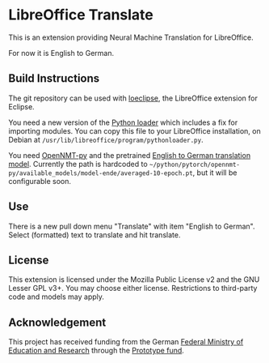 # LibreOffice Translate

This is an extension providing Neural Machine Translation for
LibreOffice.

For now it is English to German.

## Build Instructions

The git repository can be used with
[loeclipse](https://libreoffice.github.io/loeclipse/), the LibreOffice
extension for Eclipse.

You need a new version of the [Python
loader](https://github.com/LibreOffice/core/blob/master/pyuno/source/loader/pythonloader.py)
which includes a fix for importing modules. You can copy this file to
your LibreOffice installation, on Debian at
`/usr/lib/libreoffice/program/pythonloader.py`.

You need [OpenNMT-py](https://github.com/OpenNMT/OpenNMT-py) and the
pretrained [English to German translation model](http://opennmt.net/Models-py/).
Currently the path is hardcoded to
`~/python/pytorch/opennmt-py/available_models/model-ende/averaged-10-epoch.pt`,
but it will be configurable soon.

## Use

There is a new pull down menu "Translate" with item "English to German".
Select (formatted) text to translate and hit translate.

## License

This extension is licensed under the Mozilla Public License v2 and the GNU
Lesser GPL v3+. You may choose either license. Restrictions to
third-party code and models may apply.

## Acknowledgement

This project has received funding from the German [Federal Ministry of
Education and Research](https://bmbf.de/) through the
[Prototype fund](https://prototypefund.de/).
